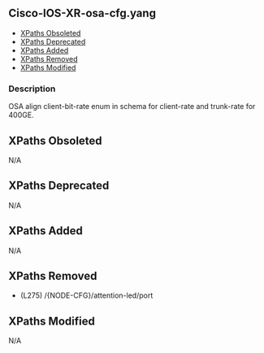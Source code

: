 ## Cisco-IOS-XR-osa-cfg.yang

- [XPaths Obsoleted](#xpaths-obsoleted)
- [XPaths Deprecated](#xpaths-deprecated)
- [XPaths Added](#xpaths-added)
- [XPaths Removed](#xpaths-removed)
- [XPaths Modified](#xpaths-modified)

### Description

OSA align client-bit-rate enum in schema for client-rate and trunk-rate for 400GE.

## XPaths Obsoleted

N/A

## XPaths Deprecated

N/A

## XPaths Added

N/A

## XPaths Removed

- (L275)	/{NODE-CFG}/attention-led/port

## XPaths Modified

N/A


